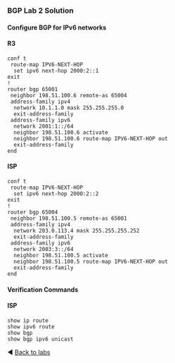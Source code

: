 ### BGP Lab 2 Solution
#### Configure BGP for IPv6 networks
#### R3
```
conf t
 route-map IPV6-NEXT-HOP
  set ipv6 next-hop 2000:2::1
exit
!
router bgp 65001
 neighbor 198.51.100.6 remote-as 65004
 address-family ipv4
  network 10.1.1.0 mask 255.255.255.0
  exit-address-family
 address-family ipv6
  network 2001:1::/64
  neighbor 198.51.100.6 activate
  neighbor 198.51.100.6 route-map IPV6-NEXT-HOP out
  exit-address-family
end
```
#### ISP
```
conf t
 route-map IPV6-NEXT-HOP
  set ipv6 next-hop 2000:2::2
exit
!
router bgp 65004
 neighbor 198.51.100.5 remote-as 65001
 address-family ipv4
  network 203.0.113.4 mask 255.255.255.252
  exit-address-family
 address-family ipv6
  network 2003:3::/64
  neighbor 198.51.100.5 activate
  neighbor 198.51.100.5 route-map IPV6-NEXT-HOP out
  exit-address-family
end
```
#### Verification Commands
#### ISP
```
show ip route
show ipv6 route
show bgp
show bgp ipv6 unicast
```
◀️ [Back to labs](https://github.com/tech-zero/ccnp-encor/blob/main/labs/3-infrastructure/_layer3/bgp/bgp2/README.md)
